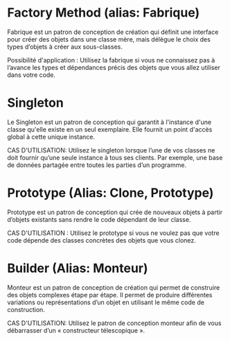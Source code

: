 # Factory Method (alias: Fabrique)

Fabrique est un patron de conception de création qui définit une interface pour créer des objets dans une classe mère, mais délègue le choix des types d’objets à créer aux sous-classes.

Possibilité d'application :  Utilisez la fabrique si vous ne connaissez pas à l’avance les types et dépendances précis des objets que vous allez utiliser dans votre code.

# Singleton

Le Singleton est un patron de conception qui garantit à l'instance d'une classe qu'elle existe en un seul exemplaire. 
Elle fournit un point d'accès global à cette unique instance.

CAS D'UTILISATION: Utilisez le singleton lorsque l’une de vos classes ne doit fournir qu’une seule instance à tous ses clients. Par exemple, une base
de données partagée entre toutes les parties d’un programme.


# Prototype (Alias: Clone, Prototype)

Prototype est un patron de conception qui crée de nouveaux objets à partir d’objets existants sans rendre le code dépendant de leur classe.

CAS D'UTILISATION : Utilisez le prototype si vous ne voulez pas que votre code dépende des classes concrètes des objets que vous clonez.


# Builder (Alias: Monteur)

Monteur est un patron de conception de création qui permet de construire des objets complexes étape par étape. Il permet de produire différentes variations ou représentations d’un objet en utilisant le même code de construction.

CAS D'UTILISATION: Utilisez le patron de conception monteur afin de vous débarrasser d’un « constructeur télescopique ».

